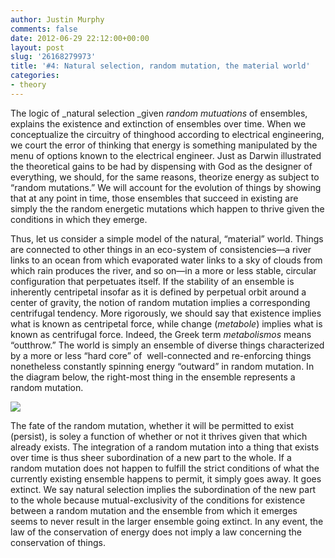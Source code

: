 ```yaml
---
author: Justin Murphy
comments: false
date: 2012-06-29 22:12:00+00:00
layout: post
slug: '26168279973'
title: '#4: Natural selection, random mutation, the material world'
categories:
- theory
---
```


The logic of _natural selection _given _random mutuations_ of ensembles, explains the existence and extinction of ensembles over time. When we conceptualize the circuitry of thinghood according to electrical engineering, we court the error of thinking that energy is something manipulated by the menu of options known to the electrical engineer. Just as Darwin illustrated the theoretical gains to be had by dispensing with God as the designer of everything, we should, for the same reasons, theorize energy as subject to “random mutations.” We will account for the evolution of things by showing that at any point in time, those ensembles that succeed in existing are simply the the random energetic mutations which happen to thrive given the conditions in which they emerge.




Thus, let us consider a simple model of the natural, “material” world. Things are connected to other things in an eco-system of consistencies—a river links to an ocean from which evaporated water links to a sky of clouds from which rain produces the river, and so on—in a more or less stable, circular configuration that perpetuates itself. If the stability of an ensemble is inherently centripetal insofar as it is defined by perpetual orbit around a center of gravity, the notion of random mutation implies a corresponding centrifugal tendency. More rigorously, we should say that existence implies what is known as centripetal force, while change (_metabole_) implies what is known as centrifugal force. Indeed, the Greek term _metabolismos_ means “outthrow.” The world is simply an ensemble of diverse things characterized by a more or less “hard core” of  well-connected and re-enforcing things nonetheless constantly spinning energy “outward” in random mutation. In the diagram below, the right-most thing in the ensemble represents a random mutation.




![][image-1]


The fate of the random mutation, whether it will be permitted to exist (persist), is soley a function of whether or not it thrives given that which already exists. The integration of a random mutation into a thing that exists over time is thus sheer subordination of a new part to the whole. If a random mutation does not happen to fulfill the strict conditions of what the currently existing ensemble happens to permit, it simply goes away. It goes extinct. We say natural selection implies the subordination of the new part to the whole because mutual-exclusivity of the conditions for existence between a random mutation and the ensemble from which it emerges seems to never result in the larger ensemble going extinct. In any event, the law of the conservation of energy does not imply a law concerning the conservation of things.

[image-1]:	http://media.tumblr.com/tumblr_m6efp2tlmh1qz9517.png
